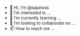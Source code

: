 - 👋 Hi, I’m @sajansss
- 👀 I’m interested in ...
- 🌱 I’m currently learning ...
- 💞️ I’m looking to collaborate on ...
- 📫 How to reach me ...

<!---
sajansss/sajansss is a ✨ special ✨ repository because its `README.md` (this file) appears on your GitHub profile.
You can click the Preview link to take a look at your changes.
--->

